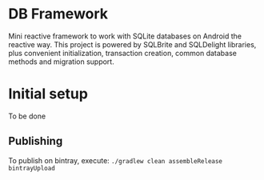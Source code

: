 # DB Framework
Mini reactive framework to work with SQLite databases on Android the reactive way. This project is powered by SQLBrite and SQLDelight libraries, plus convenient initialization, transaction creation, common database methods and migration support.

# Initial setup
To be done

## Publishing
To publish on bintray, execute: `./gradlew clean assembleRelease bintrayUpload`

